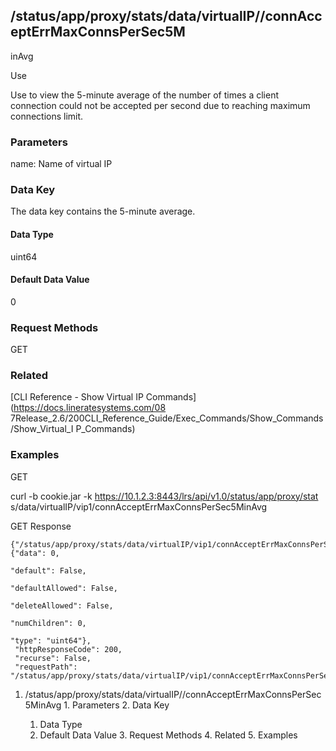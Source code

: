 ## /status/app/proxy/stats/data/virtualIP/<name>/connAcceptErrMaxConnsPerSec5M
inAvg

Use

Use to view the 5-minute average of the number of times a client connection
could not be accepted per second due to reaching maximum connections limit.

### Parameters

name: Name of virtual IP

### Data Key

The data key contains the 5-minute average.

#### Data Type

uint64

#### Default Data Value

0

### Request Methods

GET

### Related

[CLI Reference - Show Virtual IP Commands](https://docs.lineratesystems.com/08
7Release_2.6/200CLI_Reference_Guide/Exec_Commands/Show_Commands/Show_Virtual_I
P_Commands)

### Examples

GET

curl -b cookie.jar -k https://10.1.2.3:8443/lrs/api/v1.0/status/app/proxy/stat
s/data/virtualIP/vip1/connAcceptErrMaxConnsPerSec5MinAvg

GET Response

    
    
    {"/status/app/proxy/stats/data/virtualIP/vip1/connAcceptErrMaxConnsPerSec5MinAvg": {"data": 0,
                                                                                           "default": False,
                                                                                           "defaultAllowed": False,
                                                                                           "deleteAllowed": False,
                                                                                           "numChildren": 0,
                                                                                           "type": "uint64"},
     "httpResponseCode": 200,
     "recurse": False,
     "requestPath": "/status/app/proxy/stats/data/virtualIP/vip1/connAcceptErrMaxConnsPerSec5MinAvg"}
    

  1. /status/app/proxy/stats/data/virtualIP/<name>/connAcceptErrMaxConnsPerSec5MinAvg
    1. Parameters
    2. Data Key
      1. Data Type
      2. Default Data Value
    3. Request Methods
    4. Related
    5. Examples

